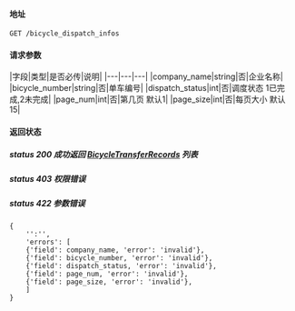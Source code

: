 #### 地址
```
GET /bicycle_dispatch_infos
```

#### 请求参数
|字段|类型|是否必传|说明|
|---|---|---|
|company_name|string|否|企业名称|
|bicycle_number|string|否|单车编号|
|dispatch_status|int|否|调度状态 1已完成,2未完成|
|page_num|int|否|第几页 默认1|
|page_size|int|否|每页大小 默认15|

#### 返回状态

##### status 200 成功返回 [BicycleTransferRecords] 列表
##### status 403 权限错误
##### status 422 参数错误
```
{
    '':'',
    'errors': [
    {'field': company_name, 'error': 'invalid'},
    {'field': bicycle_number, 'error': 'invalid'},
    {'field': dispatch_status, 'error': 'invalid'},
    {'field': page_num, 'error': 'invalid'},
    {'field': page_size, 'error': 'invalid'},
    ]
}
```

[BicycleTransferRecords]:entities.md#BicycleTransferRecords
